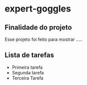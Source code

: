 # expert-goggles

## Finalidade do projeto
Esse projeto foi feito para mostrar .....

## Lista de tarefas
- Primeira tarefa
- Segunda tarefa
- Terceira Tarefa
